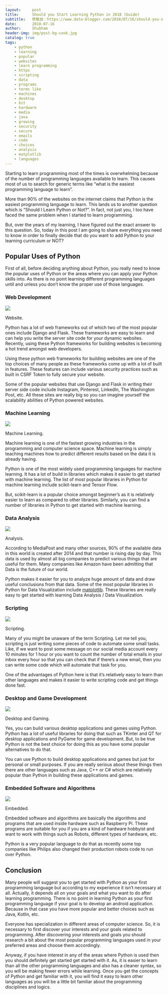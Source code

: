 ```yaml
---
layout:     post
title:      Should you Start Learning Python in 2018 (Guide)
subtitle:   转载自：https://www.data-blogger.com/2018/07/16/should-you-start-learning-python-in-2018-guide/
date:       2018-07-16
author:     Shubham
header-img: img/post-bg-cook.jpg
catalog: true
tags:
    - python
    - learning
    - popular
    - websites
    - learn programming
    - https
    - scripting
    - data
    - programs
    - terms like
    - machines
    - desktop
    - bit
    - hardware
    - media
    - java
    - growing
    - security
    - secure
    - emails
    - code
    - choices
    - analysis
    - matplotlib
    - languages
---
```


Starting to learn programming most of the times is overwhelming because of the number of programming languages available to learn. This causes most of us to search for generic terms like “what is the easiest programming language to learn”.

More than 90% of the websites on the internet claims that Python is the easiest programming language to learn. This lands us to another question which is “Should I Learn Python or Not?”. In fact, not just you, I too have faced the same problem when I started to learn programming.

But, over the years of my learning, I have figured out the exact answer to this question. So, today in this post I am going to share everything you need to know in order to finally decide that do you want to add Python to your learning curriculum or NOT?



## Popular Uses of Python

First of all, before deciding anything about Python, you really need to know the popular uses of Python or the areas where you can apply your Python skills into. As there is no point learning different programming languages until and unless you don’t know the proper use of those languages.

### Web Development
![](https://webserver.data-blogger.com/wp-content/uploads/2018/07/image5-768x575.png)


Website.

Python has a lot of web frameworks out of which two of the most popular ones include Django and Flask. These frameworks are easy to learn and can help you write the server site code for your dynamic websites. Recently, using these Python frameworks for building websites is becoming a hot trend amongst web developers.

Using these python web frameworks for building websites are one of the top choices of many people as these frameworks come up with a lot of built in features. These features can include various security practices such as built in CSRF Token to fully secure your website.

Some of the popular websites that use Django and Flask in writing their server side code include Instagram, Pinterest, LinkedIn, The Washington Post, etc. All these sites are really big so you can imagine yourself the scalability abilities of Python powered websites.

### Machine Learning
![](https://webserver.data-blogger.com/wp-content/uploads/2018/07/image4-768x480.jpg)


Machine Learning.

Machine learning is one of the fastest growing industries in the programming and computer science space. Machine learning is simply teaching machines how to predict different results based on the data it is already having.

Python is one of the most widely used programming languages for machine learning. It has a lot of build in libraries which makes it easier to get started with machine learning. The list of most popular libraries in Python for machine learning include scikit-learn and Tensor Flow.

But, scikit-learn is a popular choice amongst beginner’s as it is relatively easier to learn as compared to other libraries. Similarly, you can find a number of libraries in Python to get started with machine learning.

### Data Analysis
![](https://webserver.data-blogger.com/wp-content/uploads/2018/07/image7-768x314.png)


Analysis.

According to MediaPost and many other sources, 90% of the available data in this world is created after 2014 and that number is rising day by day. This data is used by almost all big companies to predict various things that are useful for them. Many companies like Amazon have been admitting that Data is the future of our world.

Python makes it easier for you to analyze huge amount of data and draw useful conclusions from that data. Some of the most popular libraries in Python for Data Visualization include [matplotlib](https://www.data-blogger.com/2017/11/15/python-matplotlib-pyplot-a-perfect-combination). These libraries are really easy to get started with learning Data Analysis / Data Visualization.

### Scripting
![](https://webserver.data-blogger.com/wp-content/uploads/2018/07/image6-768x431.jpg)


Scripting.

Many of you might be unaware of the term Scripting. Let me tell you, scripting is just writing some pieces of code to automate some small tasks. Like, if we want to post some message on our social media account every 10 minutes for 1 hour or you want to count the number of total emails in your inbox every hour so that you can check that if there’s a new email, then you can write some code which will automate that task for you.

One of the advantages of Python here is that it’s relatively easy to learn than other languages and makes it easier to write scripting code and get things done fast.

### Desktop and Game Development
![](https://webserver.data-blogger.com/wp-content/uploads/2018/07/image2-768x413.jpg)


Desktop and Gaming.

Yes, you can build various desktop applications and games using Python. Python has a lot of useful libraries for doing that such as TKinter and QT for desktop applications and PyGame for game development. But, to be true Python is not the best choice for doing this as you have some popular alternatives to do that.

You can use Python to build desktop applications and games but just for personal or small purposes. If you are really serious about these things then there are other languages such as Java, C++ or C# which are relatively popular than Python in building these applications and games.

### Embedded Software and Algorithms
![](https://webserver.data-blogger.com/wp-content/uploads/2018/07/image1-768x436.jpg)


Embedded.

Embedded software and algorithms are basically the algorithms and programs that are used inside hardware such as Raspberry Pi. These programs are suitable for you if you are a kind of hardware hobbyist and want to work with things such as Robots, different types of hardware, etc.

Python is a very popular language to do that as recently some top companies like Philips also changed their production robots code to run over Python.

## Conclusion

Many people will suggest you to get started with Python as your first programming language but according to my experience it isn’t necessary at all. Actually, it depends all on your goals and what you want to do after learning programming. There is no point in learning Python as your first programming language if your goal is to develop an android application. Because in that case you have more popular and better choices such as Java, Kotlin, etc.

Everyone has specialization in different areas of computer science. So, it is necessary to first discover your interests and your goals related to programming. After discovering your interests and goals you should research a bit about the most popular programming languages used in your preferred areas and choose them accordingly.

Anyway, if you have interest in any of the areas where Python is used then you should definitely get started get started with it. As, it is easier to learn than all the other programming languages and also has a cleaner syntax, so you will be making fewer errors while learning. Once you get the concepts of Python and get familiar with it, you will find it easy to learn other languages as you will be a little bit familiar about the programming disciplines and logics.

 

